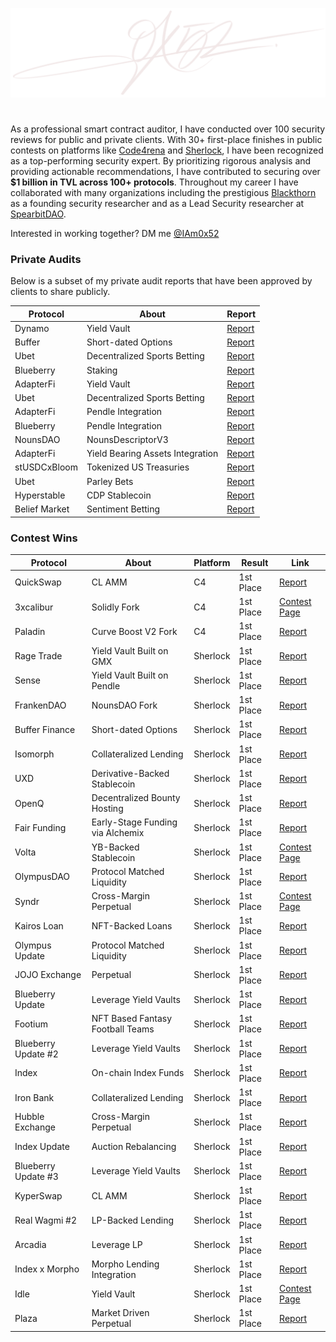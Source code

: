 ![image](assets/0x52.png)

#

As a professional smart contract auditor, I have conducted over 100 security reviews for public and private clients. With 30+ first-place finishes in public contests on platforms like [Code4rena](https://code4rena.com/@0x52) and [Sherlock](https://audits.sherlock.xyz/watson/0x52), I have been recognized as a top-performing security expert. By prioritizing rigorous analysis and providing actionable recommendations, I have contributed to securing over **$1 billion in TVL across 100+ protocols**. Throughout my career I have collaborated with many organizations including  the prestigious [Blackthorn](https://www.blackthorn.xyz/) as a founding security researcher and as a Lead Security researcher at [SpearbitDAO](https://cantina.xyz/u/iam0x52).

Interested in working together? DM me [@IAm0x52](https://twitter.com/IAm0x52)

### Private Audits

Below is a subset of my private audit reports that have been approved by clients to share publicly.

| Protocol | About | Report |
| ---- | ---- | ---------|
| Dynamo | Yield Vault | [Report](reports/23-07-10-dynamo.md) |
| Buffer | Short-dated Options | [Report](reports/23-07-26-buffer-v2.5.md) |
| Ubet | Decentralized Sports Betting | [Report](reports/23-12-18-ubet-report.md) |
| Blueberry | Staking | [Report](reports/24-03-27-blueberry-staking-report.md) |
| AdapterFi | Yield Vault | [Report](reports/24-05-03-adapterfi-report.md) |
| Ubet | Decentralized Sports Betting | [Report](reports/24-06-12-ubet-report.md) |
| AdapterFi | Pendle Integration | [Report](reports/24-06-28-adapterfi-pendle-router-report.md) |
| Blueberry | Pendle Integration | [Report](reports/24-06-29-blueberry-pendle-report.md) |
| NounsDAO | NounsDescriptorV3 | [Report](reports/24-08-22-nounsdescriptorv3-report.md) |
| AdapterFi | Yield Bearing Assets Integration | [Report](reports/24-08-25-adapterfi-yield-bearing-allocator-report.md) |
| stUSDCxBloom | Tokenized US Treasuries | [Report](reports/24-09-22-stusdcxbloom-report.md) |
| Ubet | Parley Bets | [Report](reports/24-12-09-ubet-parlay-report.md) |
| Hyperstable | CDP Stablecoin | [Report](reports/25-02-05-hyperstable.md) |
| Belief Market | Sentiment Betting | [Report](reports/25-04-01-belief-market-report.md) |

### Contest Wins

| Protocol         | About | Platform | Result       | Link |
|------------------|-------|----------|--------------|------|
| QuickSwap        | CL AMM | C4       | 1st Place  | [Report](https://code4rena.com/reports/2022-09-quickswap) |
| 3xcalibur        | Solidly Fork | C4       | 1st Place  | [Contest Page](https://code4rena.com/audits/2022-10-3xcalibur-contest) |
| Paladin          | Curve Boost V2 Fork | C4       | 1st Place  | [Report](https://code4rena.com/reports/2022-10-paladin) |
| Rage Trade       | Yield Vault Built on GMX | Sherlock | 1st Place  | [Report](https://audits.sherlock.xyz/contests/16/report) |
| Sense            | Yield Vault Built on Pendle | Sherlock | 1st Place  | [Report](https://audits.sherlock.xyz/contests/19/report) |
| FrankenDAO       | NounsDAO Fork | Sherlock | 1st Place  | [Report](https://audits.sherlock.xyz/contests/18/report) |
| Buffer Finance   | Short-dated Options | Sherlock | 1st Place  | [Report](https://audits.sherlock.xyz/contests/24/report) |
| Isomorph         | Collateralized Lending | Sherlock | 1st Place  | [Report](https://audits.sherlock.xyz/contests/22) |
| UXD              | Derivative-Backed Stablecoin | Sherlock | 1st Place  | [Report](https://audits.sherlock.xyz/contests/33/report) |
| OpenQ            | Decentralized Bounty Hosting | Sherlock | 1st Place  | [Report](https://audits.sherlock.xyz/contests/39/report) |
| Fair Funding     | Early-Stage Funding via Alchemix | Sherlock | 1st Place  | [Report](https://audits.sherlock.xyz/contests/42/report) |
| Volta            | YB-Backed Stablecoin | Sherlock | 1st Place  | [Contest Page](https://audits.sherlock.xyz/contests/47) |
| OlympusDAO       | Protocol Matched Liquidity | Sherlock | 1st Place  | [Report](https://audits.sherlock.xyz/contests/50/report) |
| Syndr            | Cross-Margin Perpetual | Sherlock | 1st Place  | [Contest Page](https://audits.sherlock.xyz/contests/46) |
| Kairos Loan      | NFT-Backed Loans | Sherlock | 1st Place  | [Report](https://audits.sherlock.xyz/contests/56/report) |
| Olympus Update   | Protocol Matched Liquidity | Sherlock | 1st Place  | [Report](https://audits.sherlock.xyz/contests/60/report) |
| JOJO Exchange    | Perpetual | Sherlock | 1st Place  | [Report](https://audits.sherlock.xyz/contests/70/report) |
| Blueberry Update | Leverage Yield Vaults | Sherlock | 1st Place  | [Report](https://audits.sherlock.xyz/contests/69/report) |
| Footium          | NFT Based Fantasy Football Teams | Sherlock | 1st Place  | [Report](https://audits.sherlock.xyz/contests/71/report) |
| Blueberry Update #2 | Leverage Yield Vaults | Sherlock | 1st Place  | [Report](https://audits.sherlock.xyz/contests/77/report) |
| Index            | On-chain Index Funds | Sherlock | 1st Place  | [Report](https://audits.sherlock.xyz/contests/81/report) |
| Iron Bank        | Collateralized Lending | Sherlock | 1st Place  | [Report](https://audits.sherlock.xyz/contests/84/report) |
| Hubble Exchange  | Cross-Margin Perpetual | Sherlock | 1st Place  | [Report](https://audits.sherlock.xyz/contests/72/report) |
| Index Update     | Auction Rebalancing | Sherlock | 1st Place  | [Report](https://audits.sherlock.xyz/contests/91/report) |
| Blueberry Update #3 | Leverage Yield Vaults | Sherlock | 1st Place  | [Report](https://audits.sherlock.xyz/contests/104/report) |
| KyperSwap        | CL AMM | Sherlock | 1st Place  | [Report](https://audits.sherlock.xyz/contests/103/report) |
| Real Wagmi #2    | LP-Backed Lending | Sherlock | 1st Place  | [Report](https://audits.sherlock.xyz/contests/118/report) |
| Arcadia          | Leverage LP | Sherlock | 1st Place  | [Report](https://audits.sherlock.xyz/contests/137/report) |
| Index x Morpho   | Morpho Lending Integration | Sherlock | 1st Place  | [Report](https://audits.sherlock.xyz/contests/585/report) |
| Idle             | Yield Vault | Sherlock | 1st Place  | [Contest Page](https://audits.sherlock.xyz/contests/571) |
| Plaza            | Market Driven Perpetual | Sherlock | 1st Place  | [Report](https://audits.sherlock.xyz/contests/682/report) |

